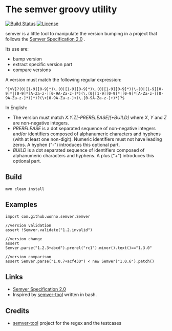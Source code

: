 The semver groovy utility
=========================

[![Build Status](https://travis-ci.org/Wonno/groovy-semver-tool.svg?branch=master)](https://travis-ci.org/Wonno/groovy-semver-tool)
[![License](https://img.shields.io/badge/license-GPL--3.0-blue.svg?style=flat)](https://travis-ci.org/Wonno/groovy-semver-tool/blob/master/LICENSE)


semver is a little tool to manipulate the version bumping in a project that follows the [Semver Specification 2.0](https://semver.org/spec/v2.0.0.html) .

Its use are:
  - bump version
  - extract specific version part
  - compare versions

A  version must match the following regular expression:
```
^[vV]?(0|[1-9][0-9]*)\.(0|[1-9][0-9]*)\.(0|[1-9][0-9]*)(\-(0|[1-9][0-9]*|[0-9]*[A-Za-z-][0-9A-Za-z-]*)(\.(0|[1-9][0-9]*|[0-9]*[A-Za-z-][0-9A-Za-z-]*))*)?(\+[0-9A-Za-z-]+(\.[0-9A-Za-z-]+)*)?$
```

In English:
- The version must match _X.Y.Z[-PRERELEASE][+BUILD]_ where _X_, _Y_ and _Z_ are non-negative integers.
- _PRERELEASE_ is a dot separated sequence of non-negative integers and/or identifiers composed of alphanumeric 
  characters and hyphens (with at least one non-digit). Numeric identifiers must not have leading zeros. A hyphen 
  (\"-\") introduces this optional part.
- _BUILD_ is a dot separated sequence of identifiers composed of alphanumeric characters and hyphens. A plus ("+") 
  introduces this optional part.

## Build
```
mvn clean install
```
     
## Examples
```$groovy
import com.github.wonno.semver.Semver

//version validation
assert !Semver.validate("1.2.invalid")

//version change
assert Semver.parse("1.2.3+abcd").prerel("rc1").minor().text()=="1.3.0"

//version comparison
assert Semver.parse("1.0.7+acf430") < new Semver("1.0.6").patch()
```

## Links
* [Semver Specification 2.0](https://semver.org/spec/v2.0.0.html) 
* Inspired by [semver-tool](https://github.com/fsaintjacques/semver-tool/) written in bash.

## Credits
*  [semver-tool](https://github.com/fsaintjacques/semver-tool/) project for the regex and the testcases
